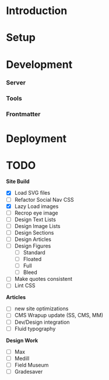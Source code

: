 # Introduction

# Setup

# Development

### Server

### Tools

### Frontmatter

# Deployment

# TODO

**Site Build**

- [x] Load SVG files
- [ ] Refactor Social Nav CSS
- [x] Lazy Load images
- [ ] Recrop eye image 
- [ ] Design Text Lists
- [ ] Design Image Lists
- [ ] Design Sections
- [ ] Design Articles
- [ ] Design Figures
  - [ ] Standard
  - [ ] Floated
  - [ ] Full
  - [ ] Bleed
- [ ] Make quotes consistent
- [ ] Lint CSS

**Articles**

- [ ] new site optimizations
- [ ] CMS Wrapup update (SS, CMS, MM)
- [ ] Dev/Design integration
- [ ] Fluid typography

**Design Work**

- [ ] Max
- [ ] Medill
- [ ] Field Museum
- [ ] Gradesaver
